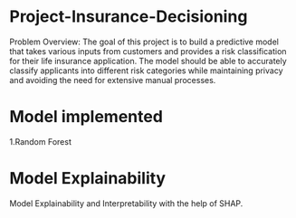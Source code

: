 # Project-Insurance-Decisioning
Problem Overview:
The goal of this project is to build a predictive model that takes various inputs from customers and provides a risk classification for their life insurance application. The model should be able to accurately classify applicants into different risk categories while maintaining privacy and avoiding the need for extensive manual processes.

# Model implemented 
1.Random Forest

# Model Explainability 
Model Explainability and Interpretability with the help of SHAP.
